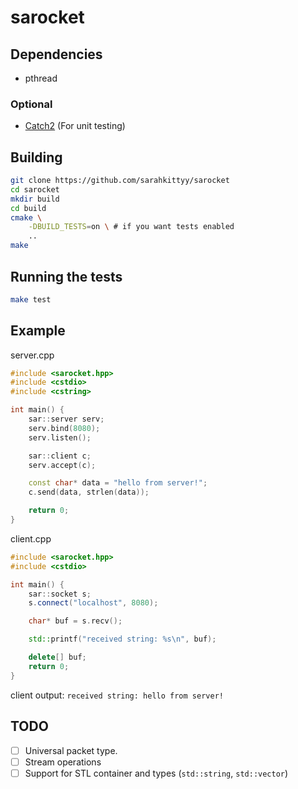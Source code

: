 # sarocket

## Dependencies

- pthread

### Optional

- [Catch2](https://github.com/catchorg/Catch2/) (For unit testing)

## Building

```bash
git clone https://github.com/sarahkittyy/sarocket
cd sarocket
mkdir build
cd build
cmake \
	-DBUILD_TESTS=on \ # if you want tests enabled
	..
make
```

## Running the tests

```bash
make test
```

## Example

server.cpp
```cpp
#include <sarocket.hpp>
#include <cstdio>
#include <cstring>

int main() {
	sar::server serv;
	serv.bind(8080);
	serv.listen();

	sar::client c;
	serv.accept(c);

	const char* data = "hello from server!";
	c.send(data, strlen(data));

	return 0;
}

```

client.cpp
```cpp
#include <sarocket.hpp>
#include <cstdio>

int main() {
	sar::socket s;
	s.connect("localhost", 8080);

	char* buf = s.recv();

	std::printf("received string: %s\n", buf);

	delete[] buf;
	return 0;
}
```

client output: `received string: hello from server!`

## TODO

- [ ] Universal packet type.
- [ ] Stream operations
- [ ] Support for STL container and types (`std::string`, `std::vector`)
